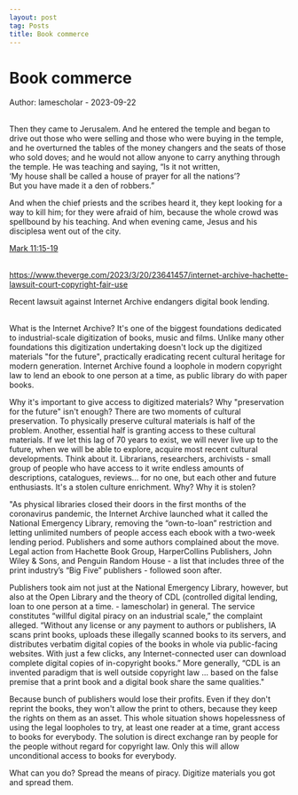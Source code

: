 ```yaml
---
layout: post
tag: Posts
title: Book commerce
---
```


# Book commerce

Author: lamescholar - 2023-09-22
<br><br>

Then they came to Jerusalem. And he entered the temple and began to drive out those who were selling and those who were buying in the temple, and he overturned the tables of the money changers and the seats of those who sold doves; and he would not allow anyone to carry anything through the temple. He was teaching and saying, “Is it not written,<br>
‘My house shall be called a house of prayer for all the nations’?<br>
But you have made it a den of robbers.”<br>

And when the chief priests and the scribes heard it, they kept looking for a way to kill him; for they were afraid of him, because the whole crowd was spellbound by his teaching. And when evening came, Jesus and his disciplesa went out of the city.

 [Mark 11:15-19](https://libgen.is/book/index.php?md5=87327E0DAB536817ED08D5C2E8563684)
<br><br>

<https://www.theverge.com/2023/3/20/23641457/internet-archive-hachette-lawsuit-court-copyright-fair-use>

Recent lawsuit against Internet Archive endangers digital book lending.
<br><br>

What is the Internet Archive? It's one of the biggest foundations dedicated to industrial-scale digitization of books, music and films. Unlike many other foundations this digitization undertaking doesn't lock up the digitized materials "for the future", practically eradicating recent cultural heritage for modern generation. Internet Archive found a loophole in modern copyright law to lend an ebook to one person at a time, as public library do with paper books.

Why it's important to give access to digitized materials? Why "preservation for the future" isn't enough? There are two moments of cultural preservation. To physically preserve cultural materials is half of the problem. Another, essential half is granting access to these cultural materials. If we let this lag of 70 years to exist, we will never live up to the future, when we will be able to explore, acquire most recent cultural developments. Think about it. Librarians, researchers, archivists - small group of people who have access to it write endless amounts of descriptions, catalogues, reviews... for no one, but each other and future enthusiasts. It's a stolen culture enrichment. Why? Why it is stolen?

"As physical libraries closed their doors in the first months of the coronavirus pandemic, the Internet Archive launched what it called the National Emergency Library, removing the “own-to-loan” restriction and letting unlimited numbers of people access each ebook with a two-week lending period. Publishers and some authors complained about the move. Legal action from Hachette Book Group, HarperCollins Publishers, John Wiley & Sons, and Penguin Random House - a list that includes three of the print industry’s “Big Five” publishers - followed soon after.

Publishers took aim not just at the National Emergency Library, however, but also at the Open Library and the theory of CDL (controlled digital lending, loan to one person at a time. - lamescholar) in general. The service constitutes “willful digital piracy on an industrial scale,” the complaint alleged. “Without any license or any payment to authors or publishers, IA scans print books, uploads these illegally scanned books to its servers, and distributes verbatim digital copies of the books in whole via public-facing websites. With just a few clicks, any Internet-connected user can download complete digital copies of in-copyright books.” More generally, “CDL is an invented paradigm that is well outside copyright law ... based on the false premise that a print book and a digital book share the same qualities."

Because bunch of publishers would lose their profits. Even if they don't reprint the books, they won't allow the print to others, because they keep the rights on them as an asset. This whole situation shows hopelessness of using the legal loopholes to try, at least one reader at a time, grant access to books for everybody. The solution is direct exchange ran by people for the people without regard for copyright law. Only this will allow unconditional access to books for everybody.

What can you do? Spread the means of piracy. Digitize materials you got and spread them.